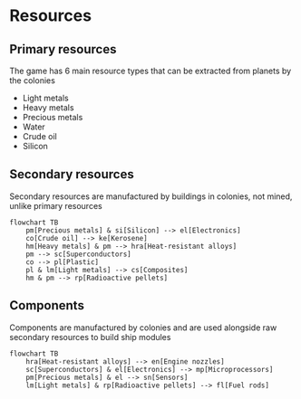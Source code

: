 # Resources
## Primary resources
The game has 6 main resource types that can be extracted from planets by
the colonies
- Light metals
- Heavy metals
- Precious metals
- Water
- Crude oil
- Silicon


## Secondary resources
Secondary resources are manufactured by buildings in colonies, not mined, 
unlike primary resources
```mermaid
flowchart TB
    pm[Precious metals] & si[Silicon] --> el[Electronics]
    co[Crude oil] --> ke[Kerosene]
    hm[Heavy metals] & pm --> hra[Heat-resistant alloys]
    pm --> sc[Superconductors]
    co --> pl[Plastic]
    pl & lm[Light metals] --> cs[Composites]
    hm & pm --> rp[Radioactive pellets]
```

## Components
Components are manufactured by colonies and are used alongside raw 
secondary resources to build ship modules
```mermaid
flowchart TB
    hra[Heat-resistant alloys] --> en[Engine nozzles]
    sc[Superconductors] & el[Electronics] --> mp[Microprocessors]
    pm[Precious metals] & el --> sn[Sensors]
    lm[Light metals] & rp[Radioactive pellets] --> fl[Fuel rods]
```